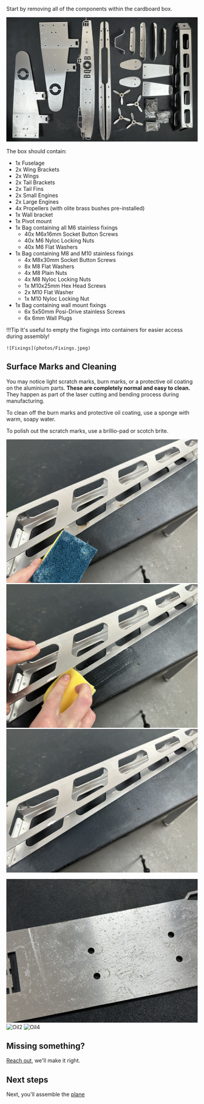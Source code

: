Start by removing all of the components within the cardboard box. 

![Layflat](photos/Layflat.jpeg)

The box should contain:

- 1x Fuselage
- 2x Wing Brackets
- 2x Wings
- 2x Tail Brackets
- 2x Tail Fins
- 2x Small Engines
- 2x Large Engines
- 4x Propellers (with olite brass bushes pre-installed)
- 1x Wall bracket
- 1x Pivot mount
- 1x Bag containing all M6 stainless fixings
    - 40x M6x16mm Socket Button Screws
    - 40x M6 Nyloc Locking Nuts
    - 40x M6 Flat Washers
- 1x Bag containing M8 and M10 stainless fixings
    - 4x M8x30mm Socket Button Screws
    - 8x M8 Flat Washers
    - 4x M8 Plain Nuts
    - 4x M8 Nyloc Locking Nuts
    - 1x M10x25mm Hex Head Screws
    - 2x M10 Flat Washer
    - 1x M10 Nyloc Locking Nut
- 1x Bag containing wall mount fixings
    - 6x 5x50mm Posi-Drive stainless Screws
    - 6x 6mm Wall Plugs

!!!Tip
    It's useful to empty the fixgings into containers for easier access during assembly!

    ![Fixings](photos/Fixings.jpeg)

## Surface Marks and Cleaning

You may notice light scratch marks, burn marks, or a protective oil coating on the aluminium parts. **These are completely normal and easy to clean.** They happen as part of the laser cutting and bending process during manufacturing.

To clean off the burn marks and protective oil coating, use a sponge with warm, soapy water.

To polish out the scratch marks, use a brillio-pad or scotch brite.

![Clean1](photos/Clean1.jpeg)
![Clean2](photos/Clean2.jpeg)
![Clean3](photos/Clean3.jpeg)

![Oil1](photos/Oil1.jpeg)
![Oil2](photos/Oil2.jpeg)
![Oil4](photos/Oil4.jpeg)

## Missing something?

[Reach out](https://lincslabs.co.uk/pages/contact), we'll make it right.

## Next steps

Next, you'll assemble the [plane](plane.md)
